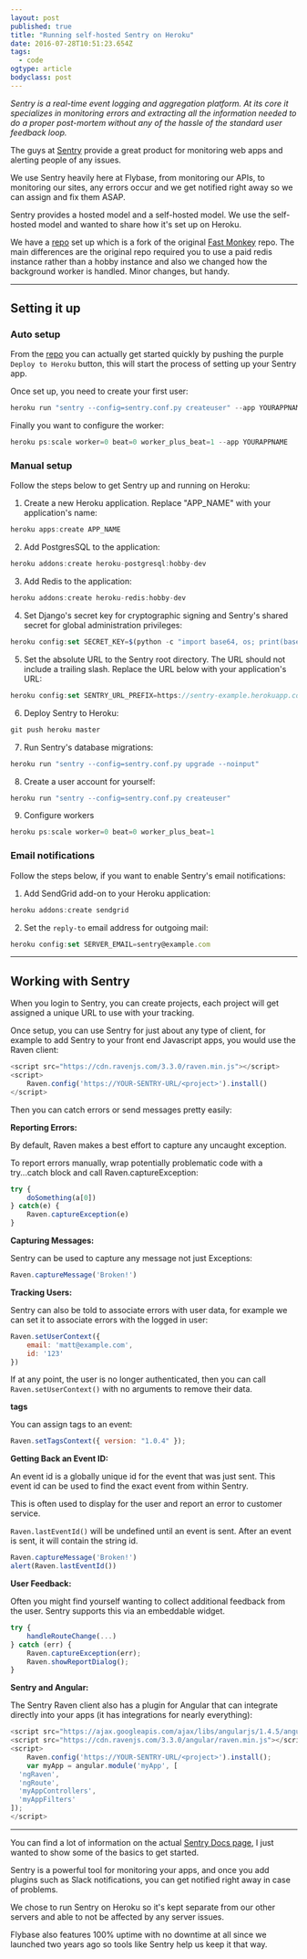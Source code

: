 ```yaml
---
layout: post 
published: true 
title: "Running self-hosted Sentry on Heroku"
date: 2016-07-28T10:51:23.654Z 
tags:
  - code
ogtype: article 
bodyclass: post 
---
```


_Sentry is a real-time event logging and aggregation platform. At its core it specializes in monitoring errors and extracting all the information needed to do a proper post-mortem without any of the hassle of the standard user feedback loop._

The guys at [Sentry](https://getsentry.com/) provide a great product for monitoring web apps and alerting people of any issues.

We use Sentry heavily here at Flybase, from monitoring our APIs, to monitoring our sites, any errors occur and we get notified right away so we can assign and fix them ASAP.

Sentry provides a hosted model and a self-hosted model. We use the self-hosted model  and wanted to share how it's set up on Heroku.

We have a [repo](https://github.com/flybaseio/sentry-on-heroku/blob/master/app.json) set up which is a fork of the original [Fast Monkey](https://github.com/fastmonkeys/sentry-on-heroku) repo. The main differences are the original repo required you to use a paid redis instance rather than a hobby instance and also we changed how the background worker is handled. Minor changes, but handy.

---

## Setting it up

### Auto setup

From the [repo](https://github.com/flybaseio/sentry-on-heroku) you can actually get started quickly by pushing the purple `Deploy to Heroku` button, this will start the process of setting up your Sentry app.

Once set up, you need to create your first user:

```javascript
heroku run "sentry --config=sentry.conf.py createuser" --app YOURAPPNAME
```

Finally you want to configure the worker:

```javascript
heroku ps:scale worker=0 beat=0 worker_plus_beat=1 --app YOURAPPNAME
```

### Manual setup

Follow the steps below to get Sentry up and running on Heroku:

1) Create a new Heroku application. Replace "APP_NAME" with your application's name:

```javascript
heroku apps:create APP_NAME
```

2) Add PostgresSQL to the application:

```javascript
heroku addons:create heroku-postgresql:hobby-dev
```

3) Add Redis to the application:

```javascript
heroku addons:create heroku-redis:hobby-dev
```

4) Set Django's secret key for cryptographic signing and Sentry's shared secret for global administration privileges:

```javascript
heroku config:set SECRET_KEY=$(python -c "import base64, os; print(base64.b64encode(os.urandom(40)).decode())")
```

5) Set the absolute URL to the Sentry root directory. The URL should not include a trailing slash. Replace the URL below with your application's URL:

```javascript
heroku config:set SENTRY_URL_PREFIX=https://sentry-example.herokuapp.com
```

6) Deploy Sentry to Heroku:

```javascript
git push heroku master
```

7) Run Sentry's database migrations:

```javascript
heroku run "sentry --config=sentry.conf.py upgrade --noinput"
```

8) Create a user account for yourself:

```javascript
heroku run "sentry --config=sentry.conf.py createuser"
```

9) Configure workers

```javascript
heroku ps:scale worker=0 beat=0 worker_plus_beat=1
```

### Email notifications

Follow the steps below, if you want to enable Sentry's email notifications:

1) Add SendGrid add-on to your Heroku application:

```javascript
heroku addons:create sendgrid
```

2) Set the `reply-to` email address for outgoing mail:

```javascript
heroku config:set SERVER_EMAIL=sentry@example.com
```

---

## Working with Sentry

When you login to Sentry, you can create projects, each project will get assigned a unique URL to use with your tracking.

Once setup, you can use Sentry for just about any type of client, for example to add Sentry to your front end Javascript apps, you would use the Raven client:

```javascript
<script src="https://cdn.ravenjs.com/3.3.0/raven.min.js"></script>
<script>
	Raven.config('https://YOUR-SENTRY-URL/<project>').install()
</script>
```

Then you can catch errors or send messages pretty easily:

**Reporting Errors:**

By default, Raven makes a best effort to capture any uncaught exception.

To report errors manually, wrap potentially problematic code with a try...catch block and call Raven.captureException:

```javascript
try {
    doSomething(a[0])
} catch(e) {
    Raven.captureException(e)
}
```

**Capturing Messages:**

Sentry can be used to capture any message not just Exceptions:

```javascript
Raven.captureMessage('Broken!')
```

**Tracking Users:**

Sentry can also be told to associate errors with user data, for example we can set it to associate errors with the logged in user:

```javascript
Raven.setUserContext({
    email: 'matt@example.com',
    id: '123'
})
```

If at any point, the user is no longer authenticated,  then you can call `Raven.setUserContext()` with no arguments to remove their data.

**tags**

You can assign tags to an event:

```javascript
Raven.setTagsContext({ version: "1.0.4" });
```

**Getting Back an Event ID:**

An event id is a globally unique id for the event that was just sent. This event id can be used to find the exact event from within Sentry.

This is often used to display for the user and report an error to customer service.

`Raven.lastEventId()` will be undefined until an event is sent. After an event is sent, it will contain the string id.

```javascript
Raven.captureMessage('Broken!')
alert(Raven.lastEventId())
```

**User Feedback:**

Often you might find yourself wanting to collect additional feedback from the user. Sentry supports this via an embeddable widget.

```javascript
try {
    handleRouteChange(...)
} catch (err) {
    Raven.captureException(err);
    Raven.showReportDialog();
}
```

**Sentry and Angular:**

The Sentry Raven client also has a plugin for Angular that can integrate directly into your apps (it has integrations for nearly everything):

```javascript
<script src="https://ajax.googleapis.com/ajax/libs/angularjs/1.4.5/angular.min.js"></script>
<script src="https://cdn.ravenjs.com/3.3.0/angular/raven.min.js"></script>
<script>
	Raven.config('https://YOUR-SENTRY-URL/<project>').install();
	var myApp = angular.module('myApp', [
  'ngRaven',
  'ngRoute',
  'myAppControllers',
  'myAppFilters'
]);
</script>

```

---


You can find a lot of information on the actual [Sentry Docs page](https://docs.getsentry.com/on-premise/), I just wanted to show some of the basics to get started.

Sentry is a powerful tool for monitoring your apps, and once you add plugins such as Slack notifications, you can get notified right away in case of problems.

We chose to run Sentry on Heroku so it's kept separate from our other servers and able to not be affected by any server issues.

Flybase also features 100% uptime with no downtime at all since we launched two years ago so tools like Sentry help us keep it that way.